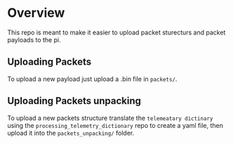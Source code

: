 # Overview
This repo is meant to make it easier to upload packet sturecturs and packet payloads to the pi. 

## Uploading Packets
To upload a new payload just upload a .bin file in `packets/`.

## Uploading Packets unpacking
To upload a new packets structure translate the `telemeatary dictinary` using the `processing_telemetry_dictionary` repo to create a yaml file, then upload it into the `packets_unpacking/` folder. 